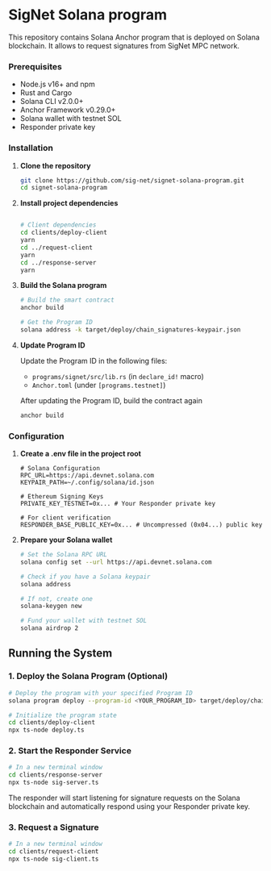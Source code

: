 # SigNet Solana program
This repository contains Solana Anchor program that is deployed on Solana blockchain. It allows to request signatures from SigNet MPC network.


### Prerequisites

- Node.js v16+ and npm 
- Rust and Cargo
- Solana CLI v2.0.0+
- Anchor Framework v0.29.0+
- Solana wallet with testnet SOL
- Responder private key

### Installation

1. **Clone the repository**
   ```bash
   git clone https://github.com/sig-net/signet-solana-program.git
   cd signet-solana-program
   ```

2. **Install project dependencies**
   ```bash
   
   # Client dependencies
   cd clients/deploy-client
   yarn
   cd ../request-client
   yarn
   cd ../response-server
   yarn
   ```

3. **Build the Solana program**
   ```bash
   # Build the smart contract
   anchor build
   
   # Get the Program ID
   solana address -k target/deploy/chain_signatures-keypair.json
   ```

4. **Update Program ID**
   
   Update the Program ID in the following files:
   - `programs/signet/src/lib.rs` (in `declare_id!` macro)
   - `Anchor.toml` (under `[programs.testnet]`)

   After updating the Program ID, build the contract again
   ```bash
   anchor build
   ```

### Configuration

1. **Create a .env file in the project root**
   ```
   # Solana Configuration
   RPC_URL=https://api.devnet.solana.com
   KEYPAIR_PATH=~/.config/solana/id.json
   
   # Ethereum Signing Keys
   PRIVATE_KEY_TESTNET=0x... # Your Responder private key
   
   # For client verification
   RESPONDER_BASE_PUBLIC_KEY=0x... # Uncompressed (0x04...) public key
   ```

2. **Prepare your Solana wallet**
   ```bash
   # Set the Solana RPC URL
   solana config set --url https://api.devnet.solana.com
   
   # Check if you have a Solana keypair
   solana address
   
   # If not, create one
   solana-keygen new
   
   # Fund your wallet with testnet SOL
   solana airdrop 2
   ```

## Running the System

### 1. Deploy the Solana Program (Optional)

```bash
# Deploy the program with your specified Program ID
solana program deploy --program-id <YOUR_PROGRAM_ID> target/deploy/chain_signatures.so

# Initialize the program state
cd clients/deploy-client
npx ts-node deploy.ts
```

### 2. Start the Responder Service

```bash
# In a new terminal window
cd clients/response-server
npx ts-node sig-server.ts
```

The responder will start listening for signature requests on the Solana blockchain and automatically respond using your Responder private key.

### 3. Request a Signature

```bash
# In a new terminal window
cd clients/request-client
npx ts-node sig-client.ts
```
